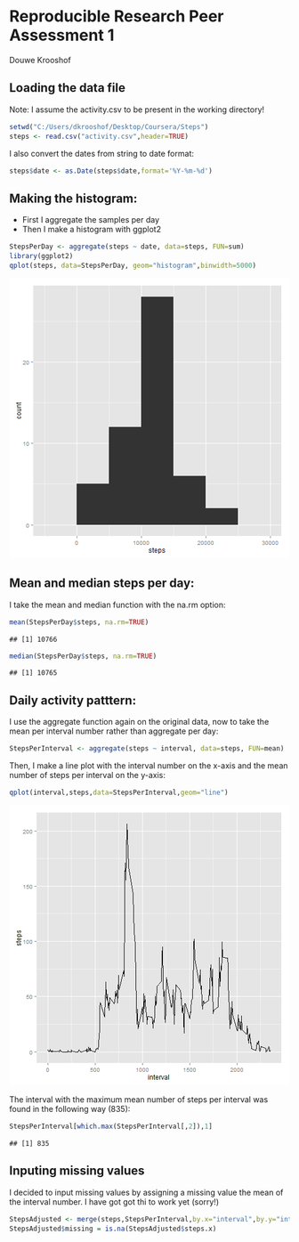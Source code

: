 Reproducible Research Peer Assessment 1
========================================================
Douwe Krooshof

## Loading the data file
Note: I assume the activity.csv to be present in the working directory!


```r
setwd("C:/Users/dkrooshof/Desktop/Coursera/Steps")
steps <- read.csv("activity.csv",header=TRUE)
```

I also convert the dates from string to date format:


```r
steps$date <- as.Date(steps$date,format='%Y-%m-%d')
```

## Making the histogram:
- First I aggregate the samples per day
- Then I make a histogram with ggplot2


```r
StepsPerDay <- aggregate(steps ~ date, data=steps, FUN=sum)
library(ggplot2)
qplot(steps, data=StepsPerDay, geom="histogram",binwidth=5000)
```

![plot of chunk unnamed-chunk-3](figure/unnamed-chunk-3.png) 

## Mean and median steps per day:
I take the mean and median function with the na.rm option:

```r
mean(StepsPerDay$steps, na.rm=TRUE)
```

```
## [1] 10766
```

```r
median(StepsPerDay$steps, na.rm=TRUE)
```

```
## [1] 10765
```

## Daily activity patttern:
I use the aggregate function again on the original data, now to take the mean per interval number rather than aggregate per day:

```r
StepsPerInterval <- aggregate(steps ~ interval, data=steps, FUN=mean)
```

Then, I make a line plot with the interval number on the x-axis and the mean number of steps per interval on the y-axis:

```r
qplot(interval,steps,data=StepsPerInterval,geom="line")
```

![plot of chunk unnamed-chunk-6](figure/unnamed-chunk-6.png) 

The interval with the maximum mean number of steps per interval was found in the following way (835):

```r
StepsPerInterval[which.max(StepsPerInterval[,2]),1]
```

```
## [1] 835
```

## Inputing missing values
I decided to input missing values by assigning a missing value the mean of the interval number. I have got got thi to work yet (sorry!)


```r
StepsAdjusted <- merge(steps,StepsPerInterval,by.x="interval",by.y="interval")
StepsAdjusted$missing = is.na(StepsAdjusted$steps.x)
```



